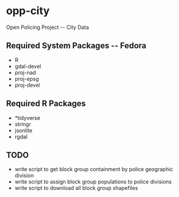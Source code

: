 # opp-city
Open Policing Project -- City Data

## Required System Packages -- Fedora
* R
* gdal-devel
* proj-nad
* proj-epsg
* proj-devel

## Required R Packages
* *tidyverse
* stringr
* jsonlite
* rgdal
  
## TODO
* write script to get block group containment by police geographic division
* write script to assign block group populations to police divisions
* write script to download all block group shapefiles
